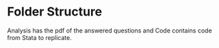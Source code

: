 # Folder Structure
Analysis has the pdf of the answered questions and Code contains code from Stata  to replicate.
